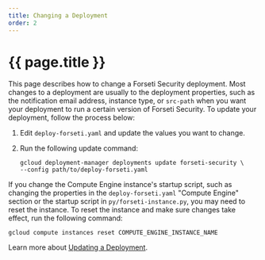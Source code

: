 ```yaml
---
title: Changing a Deployment
order: 2 
---
```

#  {{ page.title }}

This page describes how to change a Forseti Security deployment. Most changes
to a deployment are usually to the deployment properties, such as the
notification email address, instance type, or `src-path` when you want your deployment to run a certain version of Forseti Security. To update your deployment, follow the process below:

  1. Edit `deploy-forseti.yaml` and update the values you want to change.
  1. Run the following update command:

         gcloud deployment-manager deployments update forseti-security \
         --config path/to/deploy-forseti.yaml

If you change the Compute Engine instance's startup script, such as changing
the properties in the `deploy-forseti.yaml` "Compute Engine" section or the
startup script in `py/forseti-instance.py`, you may need to reset the instance.
To reset the instance and make sure changes take effect, run the following
command:

`gcloud compute instances reset COMPUTE_ENGINE_INSTANCE_NAME`

Learn more about [Updating a Deployment](https://cloud.google.com/deployment-manager/docs/deployments/updating-deployments).
